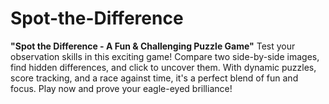 # Spot-the-Difference
**"Spot the Difference - A Fun &amp; Challenging Puzzle Game"**   Test your observation skills in this exciting game! Compare two side-by-side images, find hidden differences, and click to uncover them. With dynamic puzzles, score tracking, and a race against time, it's a perfect blend of fun and focus. Play now and prove your eagle-eyed brilliance!
